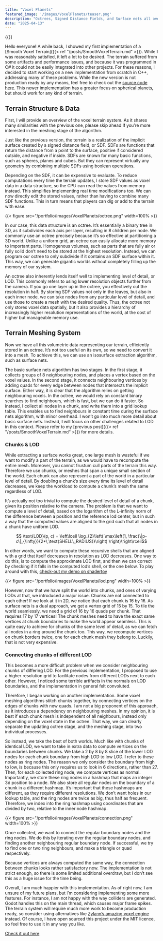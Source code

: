```yaml
---
title: "Voxel Planets"
featured_image: '/images/VoxelPlanets/teaser.png'
description: "Octrees, Signed Distance Fields, and Surface nets all over again!"
date: "2025-04-13"
---
```


{{<youtube ip0IKGwx49M>}}
  
Hello everyone!
A while back, I showed my first implementation of a [Smooth Voxel Terrain]({{< ref "/posts/SmoothVoxelTerrain.md" >}}). While I was reasonably satisfied, it left a lot to be desired. The terrain suffered from some artifacts and performance issues, and because it was programmed in C# it could not be easily integrated into other projects.
For these reasons, I decided to start working on a new implementation from scratch in C++, addressing many of these problems. While the new version is not production ready by any means, feel free to check out the [source code here](https://github.com/JorisAR/GDVoxelTerrain). This newer implementation has a greater focus on spherical planets, but should work for any kind of terrain.

## Terrain Structure & Data
First, I will provide an overview of the voxel terrain system. As it shares many similarities with the previous one, please skip ahead If you’re more interested in the meshing stage of the algorithm.

Just like the previous version, the terrain is a realization of the implicit surface created by a signed distance field, or SDF. SDFs are functions that return the distance from a point to the surface, positive if considered outside, and negative if inside. SDFs are known for many basic functions, such as spheres, planes and cubes. But they can represent virtually any geometry by combining multiple SDFs using boolean operations.

Depending on the SDF, it can be expensive to evaluate. To reduce computations every time the terrain updates, I store SDF values as voxel data in a data structure, so the CPU can read the values from memory instead. This simplifies implementing real time modifications too. We can now directly edit the stored values, rather than having to combine many SDF functions. This in turn means that players can dig or add to the terrain with ease.

{{< figure src="/portfolio/images/VoxelPlanets/octree.png" width=100% >}}

In our case, this data structure is an octree. It’s essentially a binary tree in 3D, as it subdivides each axis per layer, resulting in 8 children per node. We commonly use an octree precisely because it’s so effective at partitioning a 3D world. Unlike a uniform grid, an octree can easily allocate more memory to important parts. Homogenous volumes, such as parts that are fully air or fully solid don’t need to be stored at the highest resolution. Instead, we can program our octree to only subdivide if it contains an SDF surface within it. This way, we can generate gigantic worlds without completely filling up the memory of our system.


An octree also inherently lends itself well to implementing level of detail, or LOD. This commonly refers to using lower resolution objects further from the camera.
If you go one layer up in the octree, you effectively cut the resolution in half. By storing SDF  values not only in the leaves, but also in each inner node, we can take nodes from any particular level of detail, and use those to create a mesh with the desired quality. Thus, the octree not only stores voxel data spatially, but it also provides a hierarchy of increasingly higher resolution representations of the world, at the cost of higher but manageable memory use.

## Terrain Meshing System 
Now we have all this volumetric data representing our terrain, efficiently stored in an octree. It’s not too useful on its own, so we need to convert it into a mesh. To achieve this, we can use an isosurface extraction algorithm, such as surface nets.

The basic surface nets algorithm has two stages. In the first stage, it collects groups of 8 neighbouring nodes, and places a vertex based on the voxel values. In the second stage, it connects neighbouring vertices by adding quads for every edge between nodes that intersects the implicit surface. Either way, it is clear that the algorithm relies on getting neighbouring voxels. In the octree, we would rely on constant binary searches to find neighbours, which is fast, but we can do it faster. So instead, I collect all nodes in a chunk, and write them into a grid lookup table. This enables us to find neighbours in constant time during the surface nets algorithm, with minor overhead. 
I won’t go into much more detail about basic surface nets. Instead, I will focus on other challenges related to LOD in this context. Please refer to my [previous post]({{< ref "/posts/SmoothVoxelTerrain.md" >}}) for more details.

### Chunks & LOD

While extracting a surface works great, one large mesh is wasteful if we want to modify a part of the terrain, as we would have to recompute the entire mesh. Moreover, you cannot frustum cull parts of the terrain this way. Therefore we use chunks, or meshes that span a unique small section of the world. 
Each chunk can also represent a part of the world in a particular level of detail. By doubling a chunk’s size every time its level of detail decreases, we keep the workload to compute a chunk’s mesh the same regardless of LOD.

It’s actually not too trivial to compute the desired level of detail of a chunk, given its position relative to the camera. The problem is that we want to compute a level of detail, based on the logarithm of the L-infinity norm of the difference between a position and the reference lod center, but in such a way that the computed values are aligned to the grid such that all nodes in a chunk have uniform LOD. 

$$ \text{LOD}(p, c) = \left\lceil \log_{2}\left(
            \max\left(1, \frac{\|p-c\|_{\infty}}{2*\,\text{SHELL\_RADIUS}}\right)
            \right)\right\rceil$$


In other words, we want to compute these recursive shells that are aligned with a grid that itself decreases in resolution as LOD decreases.
One way to do this, is to compute the approximate LOD first, and then we can correct by checking if it falls in the computed lod’s shell, or the one below. To play around with this, [check-out my demo on shadertoy](https://www.shadertoy.com/view/WclGDB)  

{{< figure src="/portfolio/images/VoxelPlanets/lod.png" width=100% >}}

However, now that we have split the world into chunks, and ones of varying LODs at that, we introduced a major issue. Chunks are not connected to each other! If we look at it in 2D, we notice that each chunk is 16 by 16. As surface nets is a dual approach, we get a vertex grid of 15 by 15. To tile the world seamlessly, we need a grid of 16 by 16 quads per chunk. That requires 17 by 17 vertices!
The chunk meshes need to have the exact same vertices at chunk boundaries to make the world appear seamless. This is quite easy to achieve for chunks of the same level of detail, as we can fetch all nodes in a ring around the chunk too. This way, we recompute vertices on chunk borders twice, one for each chunk mesh they belong to. Luckily, that is not very expensive.

### Connecting chunks of different LOD

This becomes a more difficult problem when we consider neighbouring chunks of differing LOD. For the previous implementation, I proposed to use a higher resolution grid to facilitate nodes from different LODs next to each other. However, I noticed some terrible artifacts in the normals on LOD boundaries, and the implementation in general felt convoluted.

Therefore, I began working on another implementation. Some voxel meshing algorithms stitch chunks together, by connecting vertices on the edges of chunks with new quads. I am not a big proponent of this approach, as it introduces a dependency on neighbouring meshes. In my opinion, it is best if each chunk mesh is independent of all neighbours, instead only depending on the voxel state in the octree. That way, we can clearly separate the updating octree stage, and the meshing stage, into two individual processes. 

So instead, we take the best of both worlds. Much like with chunks of identical LOD, we want to take in extra data to compute vertices on the boundaries between chunks. We take a 2 by 8 by 8 slice of the lower LOD nodes for each chunk boundary from high LOD to low LOD. I refer to these nodes as ring nodes. The reason we only consider the boundary from high to low, is because this only requires us to look in 6 directions, rather than 27. Then, for each collected ring node, we compute vertices as normal. Importantly, we store these ring nodes in a hashmap that maps an integer 3d position to a node. We also store all regular nodes on the boundary of a chunk in a different hashmap.
It’s important that these hashmaps are different, as they require different resolutions. We don’t want holes in our lookup table, and the ring nodes are twice as big, thus half as frequent. Therefore, we index into the ring hashmap using coordinates that are divided by two, relative to the inner node hashmap.

{{< figure src="/portfolio/images/VoxelPlanets/connection.png" width=100% >}}

Once collected, we want to connect the regular boundary nodes and the ring nodes. We do this by iterating over the regular boundary nodes, and finding another neighbouring regular boundary node. If successful, we try to find one or two ring neighbours, and make a triangle or quad respectively. 

Because vertices are always computed the same way, the connection between chunks looks rather satisfactory now. The implementation is not strict enough, so there is some limited additional overdraw, but I don’t see this as a huge issue for the time being.

Overall, I am much happier with this implementation. As of right now, I am unsure of my future plans, but I’m considering implementing some more features. For instance, I am not happy with the way colliders are generated. Godot handles this on the main thread, which causes major frame spikes. The terrain system will require much more work to become production ready, so consider using alternatives like [Zylann’s amazing voxel engine](https://github.com/Zylann/godot_voxel) instead. Of course, I have open sourced this project under the MIT licence, so feel free to use it in any way you like.



[Check it out here](https://github.com/JorisAR/GDVoxelTerrain)

